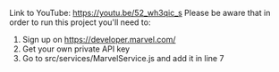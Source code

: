 Link to YouTube:
https://youtu.be/52_wh3qic_s
Please be aware that in order to run this project you'll need to:
1) Sign up on https://developer.marvel.com/
2) Get your own private API key
3) Go to src/services/MarvelService.js and add it in line 7